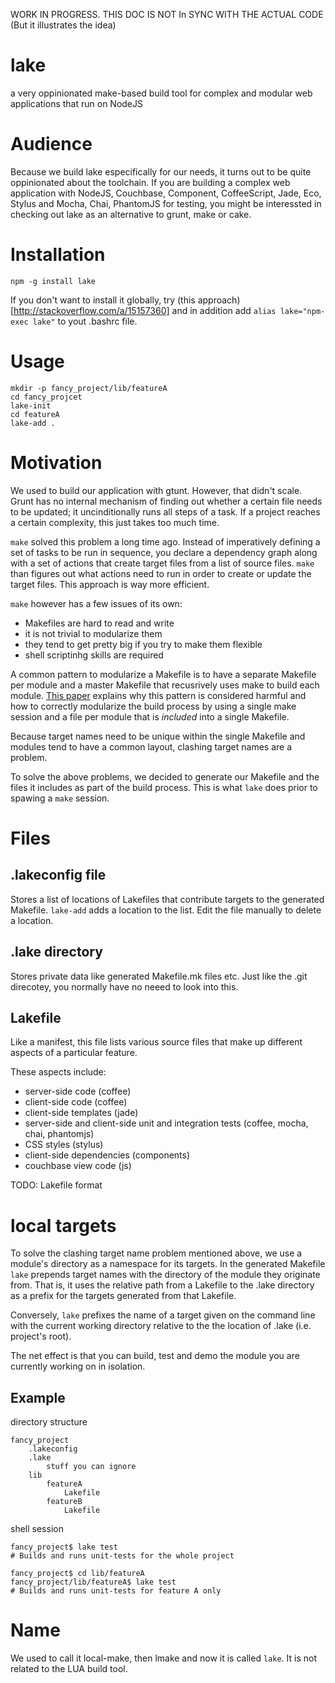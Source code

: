 WORK IN PROGRESS. THIS DOC IS NOT In SYNC WITH THE ACTUAL CODE (But it illustrates the idea)

lake
====

a very oppinionated make-based build tool for complex and modular web applications that run on NodeJS

Audience
========

Because we build lake especifically for our needs, it turns out to be quite oppinionated about the toolchain.
If you are building a complex web application with NodeJS, Couchbase, Component, CoffeeScript, Jade, Eco, Stylus and Mocha, Chai, PhantomJS for testing, you might be interessted in checking out lake as an alternative to grunt, make or cake.

Installation
============

    npm -g install lake

If you don't want to install it globally, try (this approach)[http://stackoverflow.com/a/15157360] and in addition add `alias lake="npm-exec lake"` to yout .bashrc file.

Usage
=====

    mkdir -p fancy_project/lib/featureA
    cd fancy_projcet
    lake-init
    cd featureA
    lake-add .

Motivation
==========
We used to build our application with gtunt. However, that didn't scale. Grunt has no internal mechanism of finding out whether a certain file needs to be updated; it uncinditionally runs all steps of a task. If a project reaches a certain complexity, this just takes too much time.

`make` solved this problem a long time ago. Instead of imperatively defining a set of tasks to be run in sequence, you declare a dependency graph along with a set of actions that create target files from a list of source files. `make` than figures out what actions need to run in order to create or update the target files. This approach is way more efficient.

`make` however has a few issues of its own:
* Makefiles are hard to read and write
* it is not trivial to modularize them
* they tend to get pretty big if you try to make them flexible
* shell scriptinhg skills are required

A common pattern to modularize a Makefile is to have a separate Makefile per module and a master Makefile that recusrively uses make to build each module. [This paper](http://aegis.sourceforge.net/auug97.pdf) explains why this pattern is considered harmful and how to correctly modularize the build process by using a single make session and a file per module that is *included* into a single Makefile.

Because target names need to be unique within the single Makefile and modules tend to have a common layout, clashing target names are a problem.

To solve the above problems, we decided to generate our Makefile and the files it includes as part of the build process. This is what `lake` does prior to spawing a `make` session.

Files
=====

.lakeconfig file
----------------
Stores a list of locations of Lakefiles that contribute targets to the generated Makefile.
`lake-add` adds a location to the list. Edit the file manually to delete a location.

.lake directory
---------------
Stores private data like generated Makefile.mk files etc. Just like the .git direcotey, you normally have no neeed to look into this.

Lakefile
--------
Like a manifest, this file lists various source files that make up different aspects of a particular feature.

These aspects include:
* server-side code (coffee)
* client-side code (coffee)
* client-side templates (jade)
* server-side and client-side unit and integration tests (coffee, mocha, chai, phantomjs)
* CSS styles (stylus)
* client-side dependencies (components)
* couchbase view code (js)

TODO: Lakefile format

local targets
=============
To solve the clashing target name problem mentioned above, we use a module's directory as a namespace for its targets.
In the generated Makefile `lake` prepends target names with the directory of the module they originate from. That is, it uses the relative path from a Lakefile to the .lake directory as a prefix for the targets generated from that Lakefile.

Conversely, `lake` prefixes the name of a target given on the command line with the current working directory relative to the the location of .lake (i.e. project's root).

The net effect is that you can build, test and demo the module you are currently working on in isolation.

Example
-------

directory structure

    fancy_project
        .lakeconfig
        .lake
            stuff you can ignore
        lib
            featureA
                Lakefile
            featureB
                Lakefile

shell session

    fancy_project$ lake test
    # Builds and runs unit-tests for the whole project

    fancy_project$ cd lib/featureA
    fancy_project/lib/featureA$ lake test
    # Builds and runs unit-tests for feature A only

Name
====
We used to call it local-make, then lmake and now it is called `lake`. It is not related to the LUA build tool.
